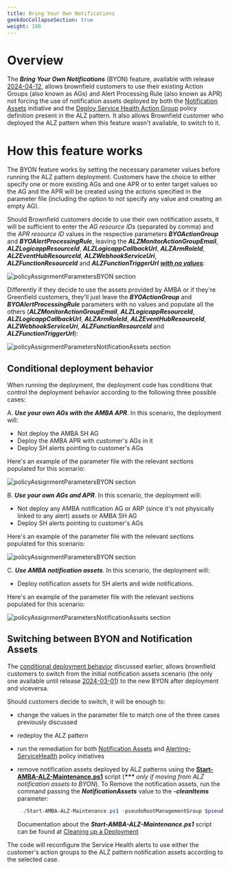 ```yaml
---
title: Bring Your Own Notifications
geekdocCollapseSection: true
weight: 100
---
```


# Overview

The ***Bring Your Own Notifications*** (BYON) feature, available with release [2024-04-12](../../Whats-New#2024-04-12), allows brownfield customers to use their existing Action Groups (also known as AGs) and Alert Processing Rule (also known as APR) not forcing the use of notification assets deployed by both the [Notification Assets](https://raw.githubusercontent.com/Azure/azure-monitor-baseline-alerts/main/patterns/alz/policySetDefinitions/Deploy-Notification-Assets.json) initiative and the [Deploy Service Health Action Group](https://raw.githubusercontent.com/Azure/azure-monitor-baseline-alerts/main/services/Resources/subscriptions/Deploy-ServiceHealth-ActionGroups.json) policy definition present in the ALZ pattern. It also allows Brownfield customer who deployed the ALZ pattern when this feature wasn't available, to switch to it.

# How this feature works

The BYON feature works by setting the necessary parameter values before running the ALZ pattern deployment. Customers have the choice to either specify one or more existing AGs and one APR or to enter target values so the AG and the APR will be created using the actions specified in the parameter file (including the option to not specify any value and creating an empty AG).

Should Brownfield customers decide to use their own notification assets, it will be sufficient to enter the _AG resource IDs_ (separated by comma) and the _APR resource ID_ values in the respective parameters ***BYOActionGroup*** and ***BYOAlertProcessingRule***, leaving the ***ALZMonitorActionGroupEmail***, ***ALZLogicappResourceId***, ***ALZLogicappCallbackUrl***, ***ALZArmRoleId***, ***ALZEventHubResourceId***, ***ALZWebhookServiceUri***, ***ALZFunctionResourceId*** and ***ALZFunctionTriggerUrl*** <ins>***with no values***</ins>:

  ![policyAssignmentParametersBYON section](../../media/BYON_Params.png)

Differently if they decide to use the assets provided by AMBA or if they're Greenfield customers, they'll just leave the ***BYOActionGroup*** and ***BYOAlertProcessingRule*** parameters with no values and populate all the others (***ALZMonitorActionGroupEmail***, ***ALZLogicappResourceId***, ***ALZLogicappCallbackUrl***, ***ALZArmRoleId***, ***ALZEventHubResourceId***, ***ALZWebhookServiceUri***, ***ALZFunctionResourceId*** and ***ALZFunctionTriggerUrl***):

![policyAssignmentParametersNotificationAssets section](../../media/NotificationAssets_Params.png)

## Conditional deployment behavior

When running the deployment, the deployment code has conditions that control the deployment behavior according to the following three possible cases:

A. ***Use your own AGs with the AMBA APR***. In this scenario, the deployment will:

- Not deploy the AMBA SH AG
- Deploy the AMBA APR with customer's AGs in it
- Deploy SH alerts pointing to customer's AGs

Here's an example of the parameter file with the relevant sections populated for this scenario:

![policyAssignmentParametersBYON section](../../media/BYON_Params_2.png)

B. ***Use your own AGs and APR***. In this scenario, the deployment will:

- Not deploy any AMBA notification AG or ARP (since it's not physically linked to any alert) assets or AMBA SH AG
- Deploy SH alerts pointing to customer's AGs

Here's an example of the parameter file with the relevant sections populated for this scenario:

![policyAssignmentParametersBYON section](../../media/BYON_Params_3.png)

C. ***Use AMBA notification assets***. In this scenario, the deployment will:

- Deploy notification assets for SH alerts and wide notifications.

Here's an example of the parameter file with the relevant sections populated for this scenario:

![policyAssignmentParametersNotificationAssets section](../../media/NotificationAssets_Params_2.png)

## Switching between BYON and Notification Assets

The [conditional deployment behavior](../../Bring-your-own-Notifications#conditional-deployment-behavior) discussed earlier, allows brownfield customers to switch from the initial notification assets scenario (the only one available until release [2024-03-01](../../Whats-New#2024-03-01)) to the new BYON after deployment and viceversa.

Should customers decide to switch, it will be enough to:

- change the values in the parameter file to match one of the three cases previously discussed
- redeploy the ALZ pattern
- run the remediation for both [Notification Assets](https://raw.githubusercontent.com/Azure/azure-monitor-baseline-alerts/main/patterns/alz/policySetDefinitions/Deploy-Notification-Assets.json) and [Alerting-ServiceHealth](https://raw.githubusercontent.com/Azure/azure-monitor-baseline-alerts/main/patterns/alz/policySetDefinitions/Deploy-ServiceHealth-Alerts.json) policy initiatives
- remove notification assets deployed by ALZ patterns using the [**Start-AMBA-ALZ-Maintenance.ps1**](https://raw.githubusercontent.com/Azure/azure-monitor-baseline-alerts/refs/heads/main/patterns/alz/scripts/Start-AMBA-ALZ-Maintenance.ps1) script (_<b>***</b> only if moving from ALZ notification assets to BYON_). To Remove the notification assets, run the command passing the _**NotificationAssets**_ value to the _**-cleanItems**_ parameter:

  ```powershell
   ./Start-AMBA-ALZ-Maintenance.ps1 -pseudoRootManagementGroup $pseudoRootManagementGroup -cleanItems NotificationAssets
  ```

  Documentation about the ***Start-AMBA-ALZ-Maintenance.ps1*** script can be found at [Cleaning up a Deployment](../../Cleaning-up-a-Deployment)

The code will reconfigure the Service Health alerts to use either the customer's action groups to the ALZ pattern notification assets according to the selected case.
